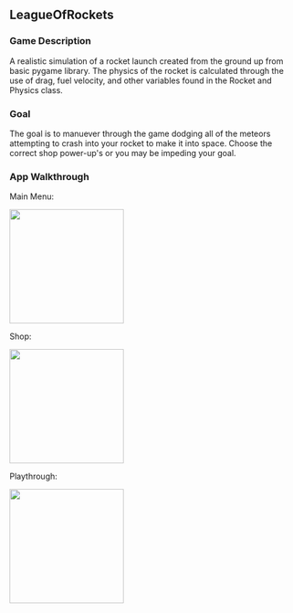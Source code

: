 ## LeagueOfRockets

### Game Description

  A realistic simulation of a rocket launch created from the ground up from basic pygame library.  The physics of the rocket is calculated through the use of drag, fuel velocity, and other variables found in the Rocket and Physics class.
  
### Goal

  The goal is to manuever through the game dodging all of the meteors attempting to crash into your rocket to make it into space.  Choose the correct shop power-up's or you may be impeding your goal.

### App Walkthrough

Main Menu:

<img src="https://github.com/KenanRustamov/League-of-Rockets/blob/master/LeagueOfRocketsMainMenu.gif" width=200><br>

Shop:

<img src="https://github.com/KenanRustamov/League-of-Rockets/blob/master/LeagueOfRocketsShop.gif" width=200><br>

Playthrough:

<img src="https://github.com/KenanRustamov/League-of-Rockets/blob/master/LeagueOfRocketsPlaythrough.gif" width=200><br>
